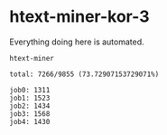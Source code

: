 # htext-miner-kor-3

Everything doing here is automated.

```
htext-miner

total: 7266/9855 (73.72907153729071%)

job0: 1311
job1: 1523
job2: 1434
job3: 1568
job4: 1430
```